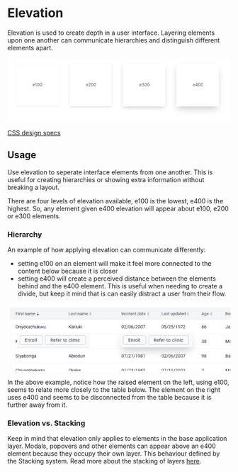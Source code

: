 # Elevation
Elevation is used to create depth in a user interface. Layering elements upon one another can communicate hierarchies and distinguish different elements apart.

![](../images/elevation.jpg)

[CSS design specs](https://codepen.io/j_cpr/pen/oOBLMp)

## Usage
Use elevation to seperate interface elements from one another. This is useful for creating hierarchies or showing extra information without breaking a layout.

There are four levels of elevation available, e100 is the lowest, e400 is the highest. So, any element given e400 elevation will appear about e100, e200 or e300 elements.

### Hierarchy
An example of how applying elevation can communicate differently:
- setting e100 on an element will make it feel more connected to the content below because it is closer
- setting e400 will create a perceived distance between the elements behind and the e400 element. This is useful when needing to create a divide, but keep it mind that is can easily distract a user from their flow.

![elevation example](../images/elevation-illu.png)

In the above example, notice how the raised element on the left, using e100, seems to relate more closely to the table below. The element on the right uses e400 and seems to be disconnected from the table because it is further away from it.

### Elevation vs. Stacking
Keep in mind that elevation only applies to elements in the base application layer. Modals, popovers and other elements can appear above an e400 element because they occupy their own layer. This behaviour defined by the Stacking system. Read more about the stacking of layers [here](../principles/spacing-alignment.md).


<!-- ## Examples in use
WIP -->
